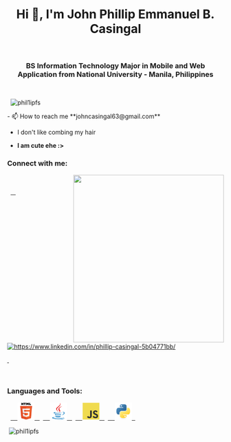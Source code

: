 

 



<h1 align="center">Hi 👋, I'm John Phillip Emmanuel B. Casingal</h1>

 

<h3 align="center">BS Information Technology Major in Mobile and Web Application from National University - Manila, Philippines</h3>

 

<p align="left">

  <img src="https://komarev.com/ghpvc/?username=phil1ipfs&label=Profile%20views&color=0e75b6&style=flat" alt="phil1ipfs" />

</p>
- 📫 How to reach me **johncasingal63@gmail.com**


- I don't like combing my hair

- **I am cute ehe :>**
<h3 align="left">Connect with me:</h3>

<p>
  <img align="right" <alt="coding" width="350" height="390" src="https://user-images.githubusercontent.com/127711945/229033748-6a06aca4-ff69-4f9e-9c6f-d2fd1b348ea2.gif">
</p>
<p align="left">
  <a href="www.linkedin.com/in/phillipcasingal" target="_blank">
    <img align="center" src="https://raw.githubusercontent.com/rahuldkjain/github-profile-readme-generator/master/src/images/icons/Social/linked-in-alt.svg" alt="https://www.linkedin.com/in/phillip-casingal-5b04771bb/" height="30" width="40" />

  </a>

</p>

 

<h3 align="left">Languages and Tools:</h3>
<p align="left">
  <a href="https://www.w3.org/html/" target="_blank" rel="noreferrer">
    <img src="https://raw.githubusercontent.com/devicons/devicon/master/icons/html5/html5-original-wordmark.svg" alt="html5" width="40" height="40"/>
  </a>
  <a href="https://www.java.com" target="_blank" rel="noreferrer">
    <img src="https://raw.githubusercontent.com/devicons/devicon/master/icons/java/java-original.svg" alt="java" width="40" height="40"/>
  </a>
  <a href="https://developer.mozilla.org/en-US/docs/Web/JavaScript" target="_blank" rel="noreferrer">
    <img src="https://raw.githubusercontent.com/devicons/devicon/master/icons/javascript/javascript-original.svg" alt="javascript" width="40" height="40"/>
  </a>
  <a href="https://www.python.org" target="_blank" rel="noreferrer">
    <img src="https://raw.githubusercontent.com/devicons/devicon/master/icons/python/python-original.svg" alt="python" width="40" height="40"/>
  </a>
</p>
<p>&nbsp;<img align="center" src="https://github-readme-stats.vercel.app/api?username=phil1ipfs&show_icons=true&locale=en" alt="phil1ipfs" /></p>
<p><img align="center" src="https://github-readme-st



